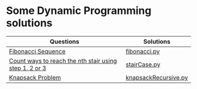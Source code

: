 # Some Dynamic Programming solutions

|Questions                                                                                         |      Solutions                  |
|--------------------------------------------------------------------------------------------------|--------------------------------|
|[Fibonacci Sequence](https://www.geeksforgeeks.org/overlapping-subproblems-property-in-dynamic-programming-dp-1/) |[fibonacci.py](https://github.com/Ashish-012/Competitive-Coding/blob/master/dp/fibonacci.py)|
|[Count ways to reach the nth stair using step 1, 2 or 3](https://www.geeksforgeeks.org/count-ways-reach-nth-stair-using-step-1-2-3/) |[stairCase.py](https://github.com/Ashish-012/Competitive-Coding/blob/master/dp/stairCase.py)|
|[Knapsack Problem](https://www.geeksforgeeks.org/0-1-knapsack-problem-dp-10/) |[knapsackRecursive.py](https://github.com/Ashish-012/Competitive-Coding/blob/master/dp/knapsackRecursive.py)|